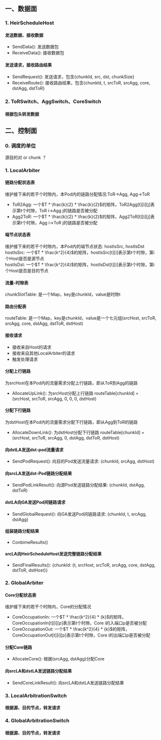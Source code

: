 # 
## 一、数据面
### 1. HeirScheduleHost
#### 发送数据、接收数据
- SendData(): 发送数据包
- ReceiveData(): 接收数据包
#### 发送请求，接收路由结果
- SendRequest(): 发送请求，包含{chunkId, src, dst, chunkSize}
- ReceiveRoute(): 接收路由结果，包含{chunkId, t, srcToR, srcAgg, core, dstAgg, dstToR}
### 2. ToRSwitch、AggSwitch、CoreSwitch
#### 根据包头转发数据

## 二、控制面
### 0. 调度的单位
源目的对 or chunk ？
### 1. LocalArbiter
#### 链路分配状态表
维护接下来的若干个时隙内，本Pod内的链路分配情况:ToR->Agg, Agg->ToR  
- ToR2Agg: 一个$T * \frac{k}{2} * \frac{k}{2}$的矩阵，ToR2Agg[t][i][j]表示第t个时隙，ToR i->Agg j的链路是否被分配
- Agg2ToR: 一个$T * \frac{k}{2} * \frac{k}{2}$的矩阵，Agg2ToR[t][i][j]表示第t个时隙，Agg i->ToR j的链路是否被分配

#### 端节点状态表
维护接下来的若干个时隙内，本Pod内的端节点状态: hostIsSrc, hostIsDst  
hostIsSrc: 一个$T * \frac{k^2}{4}$的矩阵，hostIsSrc[t][i]表示第t个时隙，第i个Host是否是源节点  
hostIsDst: 一个$T * \frac{k^2}{4}$的矩阵，hostIsDst[t][i]表示第t个时隙，第i个Host是否是目的节点

#### 流量-时隙表
chunkSlotTable: 是一个Map，key是chunkId，value是时隙t

#### 路由分配表
routeTable: 是一个Map，key是chunkId，value是一个七元组(srcHost, srcToR, srcAgg, core, dstAgg, dstToR, dstHost)

#### 接收请求
- 接收来自Host的请求
- 接收来自其他LocalArbiter的请求
- 触发处理请求

#### 分配上行链路
为srcHost在本Pod内的流量需求分配上行链路，即从ToR到Agg的链路
- AllocateUpLink(): 为srcHost分配上行链路
routeTable[chunkId] = (srcHost, srcToR, srcAgg, 0, 0, 0, dstHost)

#### 分配下行链路
为dstHost在本Pod内的流量需求分配下行链路，即从Agg到ToR的链路
- AllocateDownLink(): 为dstHost分配下行链路
routeTable[chunkId] = (srcHost, srcToR, srcAgg, 0, dstAgg, dstToR, dstHost)

#### 向dstLA发送dst-pod流量请求
- SendPodRequest(): 向目的Pod发送流量请求: (chunkId, srcAgg, dstHost)

#### 向srcLA发送dst-Pod链路分配结果
- SendPodLinkResult(): 向源Pod发送链路分配结果: (chunkId, dstAgg, dstToR)

#### dstLA向GA发送Pod间链路请求
- SendGlobalRequest(): 向GA发送Pod间链路请求: (chunkId, t, srcAgg, dstAgg)

#### 组装链路分配结果
- ConbimeResults()
#### srcLA向HeirScheduleHost发送完整链路分配结果
- SendFinalResults(): {chunkId: {t, srcHost, srcToR, srcAgg, core, dstAgg, dstToR, dstHost}}

### 2. GlobalArbiter
#### Core分配状态表
维护接下来的若干个时隙内，Core的分配情况
- CoreOccupationIn: 一个$T * \frac{k^2}{4} * {k}$的矩阵，CoreOccupationIn[t][i][p]表示第t个时隙，Core i的入端口p是否被分配
- CoreOccupationOut: 一个$T * \frac{k^2}{4} * {k}$的矩阵，CoreOccupationOut[t][i][p]表示第t个时隙，Core i的出端口p是否被分配

#### 分配Core链路
- AllocateCore(): 根据(srcAgg, dstAgg)分配Core

#### 向srcLA和dstLA发送链路分配结果
- SendCoreLinkResult(): 向srcLA和dstLA发送链路分配结果

### 3. LocalArbitrationSwitch

#### 根据源、目的节点，转发请求

### 4. GlobalArbitrationSwitch

#### 根据源、目的节点，转发请求